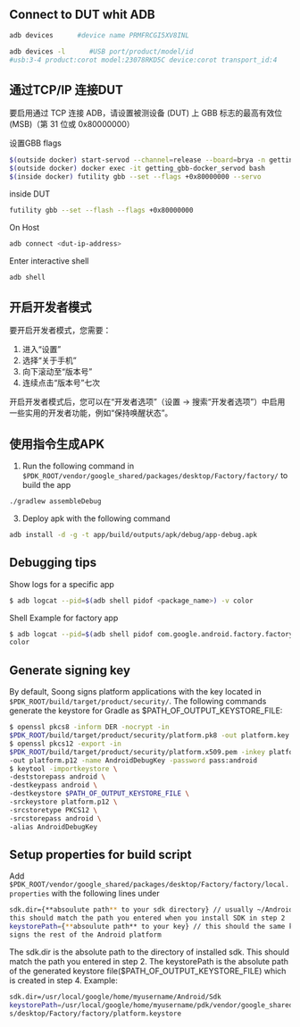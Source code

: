 ## Connect to DUT whit ADB

```sh
adb devices      #device name PRMFRCGI5XV8INL

adb devices -l      #USB port/product/model/id
#usb:3-4 product:corot model:23078RKD5C device:corot transport_id:4
```
## 通过TCP/IP 连接DUT

要启用通过 TCP 连接 ADB，请设置被测设备 (DUT) 上 GBB 标志的最高有效位 (MSB)（第 31 位或 0x80000000）

设置GBB flags
```sh
$(outside docker) start-servod --channel=release --board=brya -n getting_gbb
$(outside docker) docker exec -it getting_gbb-docker_servod bash
$(inside docker) futility gbb --set --flags +0x80000000 --servo
```
inside DUT
```sh
futility gbb --set --flash --flags +0x80000000
```
On Host
```sh
adb connect <dut-ip-address>
```
Enter interactive shell
```sh
adb shell
```

## 开启开发者模式
要开启开发者模式，您需要：
1. 进入“设置”
2. 选择“关于手机”
3. 向下滚动至“版本号”
4. 连续点击“版本号”七次

开启开发者模式后，您可以在“开发者选项”（设置 -> 搜索“开发者选项”）中启用一些实用的开发者功能，例如“保持唤醒状态”。


## 使用指令生成APK

1. Run the following command in
``$PDK_ROOT/vendor/google_shared/packages/desktop/Factory/factory/`` to build the
app
```sh
./gradlew assembleDebug
```
3. Deploy apk with the following command
```sh
adb install -d -g -t app/build/outputs/apk/debug/app-debug.apk
```

## Debugging tips
Show logs for a specific app
```sh
$ adb logcat --pid=$(adb shell pidof <package_name>) -v color
```
Shell
Example for factory app
```sh
$ adb logcat --pid=$(adb shell pidof com.google.android.factory.factory) -v
color
```

## Generate signing key
By default, Soong signs platform applications with the key located in
``$PDK_ROOT/build/target/product/security/``. The following commands generate the
keystore for Gradle as $PATH_OF_OUTPUT_KEYSTORE_FILE:
```sh
$ openssl pkcs8 -inform DER -nocrypt -in
$PDK_ROOT/build/target/product/security/platform.pk8 -out platform.key
$ openssl pkcs12 -export -in
$PDK_ROOT/build/target/product/security/platform.x509.pem -inkey platform.key
-out platform.p12 -name AndroidDebugKey -password pass:android
$ keytool -importkeystore \
-deststorepass android \
-destkeypass android \
-destkeystore $PATH_OF_OUTPUT_KEYSTORE_FILE \
-srckeystore platform.p12 \
-srcstoretype PKCS12 \
-srcstorepass android \
-alias AndroidDebugKey
```

## Setup properties for build script
Add ``$PDK_ROOT/vendor/google_shared/packages/desktop/Factory/factory/local.properties``
with the following lines under
```sh
sdk.dir={**absoulute path** to your sdk directory} // usually ~/Android/Sdk,
this should match the path you entered when you install SDK in step 2
keystorePath={**absoulute path** to your key} // this should the same key that
signs the rest of the Android platform
```
The sdk.dir is the absolute path to the directory of installed sdk. This should match the path you
entered in step 2.
The keystorePath is the absolute path of the generated keystore
file($PATH_OF_OUTPUT_KEYSTORE_FILE) which is created in step 4.
Example:
```sh
sdk.dir=/usr/local/google/home/myusername/Android/Sdk
keystorePath=/usr/local/google/home/myusername/pdk/vendor/google_shared/package
s/desktop/Factory/factory/platform.keystore
```
